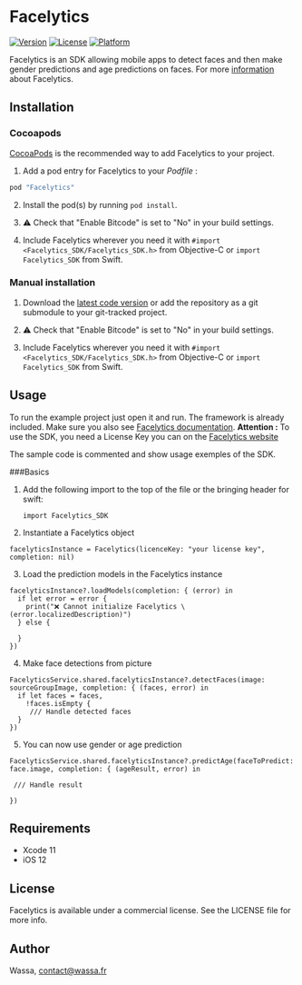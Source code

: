 # Facelytics

[![Version](https://img.shields.io/cocoapods/v/Facelytics.svg?style=flat)](http://cocoapods.org/pods/Facelytics)
[![License](https://img.shields.io/cocoapods/l/Facelytics.svg?style=flat)](http://cocoapods.org/pods/Facelytics)
[![Platform](https://img.shields.io/cocoapods/p/Facelytics.svg?style=flat)](http://cocoapods.org/pods/Facelytics)

Facelytics is an SDK allowing mobile apps to detect faces and then make gender predictions and age predictions on faces.
For more [information](http://facelytics.io/library/ios) about Facelytics.

## Installation

### Cocoapods

[CocoaPods](http://www.cocoapods.org) is the recommended way to add Facelytics to your project.

1. Add a pod entry for Facelytics to your *Podfile* :

```ruby
pod "Facelytics"
```

2. Install the pod(s) by running `pod install`.

3. ⚠️ Check that "Enable Bitcode" is set to "No" in your build settings.

4. Include Facelytics wherever you need it with `#import <Facelytics_SDK/Facelytics_SDK.h>` from Objective-C or `import Facelytics_SDK` from Swift.

### Manual installation

1. Download the [latest code version](https://github.com/wassafr/Facelytics-ios/raw/master/Facelytics_SDK.zip) or add the repository as a git submodule to your git-tracked project.

2. ⚠️ Check that "Enable Bitcode" is set to "No" in your build settings.

3. Include Facelytics wherever you need it with `#import <Facelytics_SDK/Facelytics_SDK.h>` from Objective-C or `import Facelytics_SDK` from Swift.

## Usage

To run the example project just open it and run. The framework is already included.
Make sure you also see [Facelytics documentation]().
**Attention :** To use the SDK, you need a License Key you can on the [Facelytics website](http://facelytics.io)

The sample code is commented and show usage exemples of the SDK.

###Basics
1. Add the following import to the top of the file or the bringing header for swift:

    ```
    import Facelytics_SDK
    ```
 
 2. Instantiate a Facelytics object

 ```
 facelyticsInstance = Facelytics(licenceKey: "your license key", completion: nil)
 ```
 
 3. Load the prediction models in the Facelytics instance
 ```
 facelyticsInstance?.loadModels(completion: { (error) in
   if let error = error {
     print("❌ Cannot initialize Facelytics \(error.localizedDescription)")
   } else {
     
   }
 })
 ```
 
 4. Make face detections from picture
 ```
 FacelyticsService.shared.facelyticsInstance?.detectFaces(image: sourceGroupImage, completion: { (faces, error) in
   if let faces = faces,
     !faces.isEmpty {
      /// Handle detected faces
   }
 })
 ```
 
 5. You can now use gender or age prediction
 ```
FacelyticsService.shared.facelyticsInstance?.predictAge(faceToPredict: face.image, completion: { (ageResult, error) in

  /// Handle result

})
```
 
## Requirements

- Xcode 11
- iOS 12

## License

Facelytics is available under a commercial license. See the LICENSE file for more info.

## Author

Wassa, contact@wassa.fr
